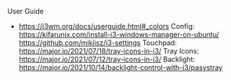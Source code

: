 User Guide
* https://i3wm.org/docs/userguide.html#_colors
Config:
  https://kifarunix.com/install-i3-windows-manager-on-ubuntu/
  https://github.com/mikiisz/i3-settings
Touchpad: https://major.io/2021/07/18/tray-icons-in-i3/
Tray Icons: https://major.io/2021/07/12/tray-icons-in-i3/
Backlight: https://major.io/2021/10/14/backlight-control-with-i3/pasystray



